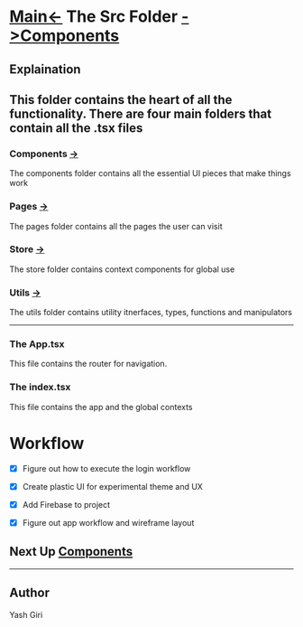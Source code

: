 # [Main<-](../readme.md) The Src Folder [->Components](./components/readme.md)

## Explaination
This folder contains the heart of all the functionality.
There are four main folders that contain all the .tsx files
---
### Components [->](./components/readme.md)
The components folder contains all the essential UI pieces that make things work
### Pages [->](./pages/readme.md)
The pages folder contains all the pages the user can visit
### Store [->](./store/readme.md)
The store folder contains context components for global use
### Utils [->](./utils/readme.md)
The utils folder contains utility itnerfaces, types, functions and manipulators

---
### The App.tsx

This file contains the router for navigation.

### The index.tsx

This file contains the app and the global contexts


# Workflow
- [X] Figure out how to execute the login workflow
- [X] Create plastic UI for experimental theme and UX
- [X] Add Firebase to project 
- [X] Figure out app workflow and wireframe layout


## Next Up [Components](./components/readme.md)
---
## Author
Yash Giri